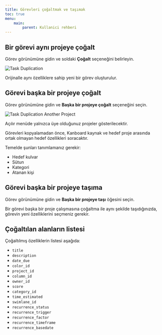 ```yaml
---
title: Görevleri çoğaltmak ve taşımak
toc: true
menu:
    main:
        parent: Kullanici rehberi
---
```


Bir görevi aynı projeye çoğalt
------------------------------

Görev görünümüne gidin ve soldaki **Çoğalt** seçeneğini belirleyin.

![Task Duplication](/images/v1/task-duplication.png)

Orijinalle aynı özelliklere sahip yeni bir görev oluşturulur.

Görevi başka bir projeye çoğalt
-------------------------------

Görev görünümüne gidin ve **Başka bir projeye çoğalt** seçeneğini seçin.

![Task Duplication Another Project](/images/v1/task-duplication-another-project.png)

Açılır menüde yalnızca üye olduğunuz projeler gösterilecektir.

Görevleri kopyalamadan önce, Kanboard kaynak ve hedef proje arasında ortak olmayan hedef özellikleri soracaktır.

Temelde şunları tanımlamanız gerekir:

- Hedef kulvar
- Sütun
- Kategori
- Atanan kişi

Görevi başka bir projeye taşıma
-------------------------------

Görev görünümüne gidin ve **Başka bir projeye taşı** öğesini seçin.

Bir görevi başka bir proje çalışmasına çoğaltma ile aynı şekilde taşıdığınızda, görevin yeni özelliklerini seçmeniz gerekir.

Çoğaltılan alanların listesi
----------------------------

Çoğaltılmış özelliklerin listesi aşağıda:

- `title`
- `description`
- `date_due`
- `color_id`
- `project_id`
- `column_id`
- `owner_id`
- `score`
- `category_id`
- `time_estimated`
- `swimlane_id`
- `recurrence_status`
- `recurrence_trigger`
- `recurrence_factor`
- `recurrence_timeframe`
- `recurrence_basedate`
